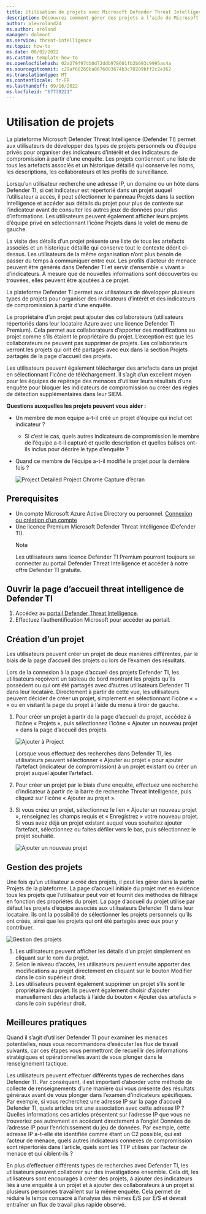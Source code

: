 ```yaml
---
title: Utilisation de projets avec Microsoft Defender Threat Intelligence (MDTI)
description: Découvrez comment gérer des projets à l’aide de Microsoft Defender Threat Intelligence (MDTI).
author: alexroland24
ms.author: aroland
manager: dolmont
ms.service: threat-intelligence
ms.topic: how-to
ms.date: 08/02/2022
ms.custom: template-how-to
ms.openlocfilehash: 02a279f97db0d72ddb978601fb2b693c9995ac4a
ms.sourcegitcommit: c29af68260ba8676083674b3c70209bff2c2e362
ms.translationtype: MT
ms.contentlocale: fr-FR
ms.lasthandoff: 09/16/2022
ms.locfileid: "67739221"
---
```

# <a name="using-projects"></a>Utilisation de projets

La plateforme Microsoft Defender Threat Intelligence (Defender TI) permet aux utilisateurs de développer des types de projets personnels ou d’équipe privés pour organiser des indicateurs d’intérêt et des indicateurs de compromission à partir d’une enquête. Les projets contiennent une liste de tous les artefacts associés et un historique détaillé qui conserve les noms, les descriptions, les collaborateurs et les profils de surveillance.

Lorsqu’un utilisateur recherche une adresse IP, un domaine ou un hôte dans Defender TI, si cet indicateur est répertorié dans un projet auquel l’utilisateur a accès, il peut sélectionner le panneau Projets dans la section Intelligence et accéder aux détails du projet pour plus de contexte sur l’indicateur avant de consulter les autres jeux de données pour plus d’informations. Les utilisateurs peuvent également afficher leurs projets d’équipe privé en sélectionnant l’icône Projets dans le volet de menu de gauche.

La visite des détails d’un projet présente une liste de tous les artefacts associés et un historique détaillé qui conserve tout le contexte décrit ci-dessus. Les utilisateurs de la même organisation n’ont plus besoin de passer du temps à communiquer entre eux. Les profils d’acteur de menace peuvent être générés dans Defender TI et servir d’ensemble « vivant » d’indicateurs. À mesure que de nouvelles informations sont découvertes ou trouvées, elles peuvent être ajoutées à ce projet.

La plateforme Defender TI permet aux utilisateurs de développer plusieurs types de projets pour organiser des indicateurs d’intérêt et des indicateurs de compromission à partir d’une enquête.

Le propriétaire d’un projet peut ajouter des collaborateurs (utilisateurs répertoriés dans leur locataire Azure avec une licence Defender TI Premium). Cela permet aux collaborateurs d’apporter des modifications au projet comme s’ils étaient le propriétaire du projet. L’exception est que les collaborateurs ne peuvent pas supprimer de projets. Les collaborateurs verront les projets qui ont été partagés avec eux dans la section Projets partagés de la page d’accueil des projets.

Les utilisateurs peuvent également télécharger des artefacts dans un projet en sélectionnant l’icône de téléchargement. Il s’agit d’un excellent moyen pour les équipes de repérage des menaces d’utiliser leurs résultats d’une enquête pour bloquer les indicateurs de compromission ou créer des règles de détection supplémentaires dans leur SIEM.

**Questions auxquelles les projets peuvent vous aider :**

- Un membre de mon équipe a-t-il créé un projet d’équipe qui inclut cet indicateur ?

   - Si c’est le cas, quels autres indicateurs de compromission le membre de l’équipe a-t-il capturé et quelle description et quelles balises ont-ils inclus pour décrire le type d’enquête ?

- Quand ce membre de l’équipe a-t-il modifié le projet pour la dernière fois ?

    ![Project Detailed Project Chrome Capture d’écran](media/projectsDetailedProjectChromeScreenshot.png)

## <a name="prerequisites"></a>Prerequisites

- Un compte Microsoft Azure Active Directory ou personnel. [Connexion ou création d’un compte](https://signup.microsoft.com/)
- Une licence Premium Microsoft Defender Threat Intelligence (Defender TI).
    > [!NOTE]
    > Les utilisateurs sans licence Defender TI Premium pourront toujours se connecter au portail Defender Threat Intelligence et accéder à notre offre Defender TI gratuite.

## <a name="open-defender-tis-threat-intelligence-home-page"></a>Ouvrir la page d’accueil threat intelligence de Defender TI

1. Accédez au [portail Defender Threat Intelligence](https://ti.defender.microsoft.com/).
2. Effectuez l’authentification Microsoft pour accéder au portail.

## <a name="creating-a-project"></a>Création d’un projet

Les utilisateurs peuvent créer un projet de deux manières différentes, par le biais de la page d’accueil des projets ou lors de l’examen des résultats.

Lors de la connexion à la page d’accueil des projets Defender TI, les utilisateurs reçoivent un tableau de bord montrant les projets qu’ils possèdent ou qui ont été partagés avec d’autres utilisateurs Defender TI dans leur locataire. Directement à partir de cette vue, les utilisateurs peuvent décider de créer un projet, simplement en sélectionnant l’icône « + » ou en visitant la page du projet à l’aide du menu à tiroir de gauche.

1. Pour créer un projet à partir de la page d’accueil du projet, accédez à l’icône « Projets », puis sélectionnez l’icône « Ajouter un nouveau projet » dans la page d’accueil des projets.

    ![Ajouter à Project](media/projectsAddProject.png)

    Lorsque vous effectuez des recherches dans Defender TI, les utilisateurs peuvent sélectionner « Ajouter au projet » pour ajouter l’artefact (indicateur de compromission) à un projet existant ou créer un projet auquel ajouter l’artefact.

2. Pour créer un projet par le biais d’une enquête, effectuez une recherche d’indicateur à partir de la barre de recherche Threat Intelligence, puis cliquez sur l’icône « Ajouter au projet ».

3. Si vous créez un projet, sélectionnez le lien « Ajouter un nouveau projet », renseignez les champs requis et « Enregistrez » votre nouveau projet. Si vous avez déjà un projet existant auquel vous souhaitez ajouter l’artefact, sélectionnez ou faites défiler vers le bas, puis sélectionnez le projet souhaité.

    ![Ajouter un nouveau projet](media/projectsAddNewProjectDetails.png)

## <a name="managing-projects"></a>Gestion des projets

Une fois qu’un utilisateur a créé des projets, il peut les gérer dans la partie Projets de la plateforme. La page d’accueil initiale du projet met en évidence tous les projets que l’utilisateur peut voir et fournit des méthodes de filtrage en fonction des propriétés du projet. La page d’accueil du projet utilise par défaut les projets d’équipe associés aux utilisateurs Defender TI dans leur locataire. Ils ont la possibilité de sélectionner les projets personnels qu’ils ont créés, ainsi que les projets qui ont été partagés avec eux pour y contribuer.

![Gestion des projets](media/projectsHomePage.png)

1. Les utilisateurs peuvent afficher les détails d’un projet simplement en cliquant sur le nom du projet.
2. Selon le niveau d’accès, les utilisateurs peuvent ensuite apporter des modifications au projet directement en cliquant sur le bouton Modifier dans le coin supérieur droit.
3. Les utilisateurs peuvent également supprimer un projet s’ils sont le propriétaire du projet. Ils peuvent également choisir d’ajouter manuellement des artefacts à l’aide du bouton « Ajouter des artefacts » dans le coin supérieur droit.

## <a name="best-practices"></a>Meilleures pratiques

Quand il s’agit d’utiliser Defender TI pour examiner les menaces potentielles, nous vous recommandons d’exécuter les flux de travail suivants, car ces étapes vous permettront de recueillir des informations stratégiques et opérationnelles avant de vous plonger dans le renseignement tactique.

Les utilisateurs peuvent effectuer différents types de recherches dans Defender TI. Par conséquent, il est important d’aborder votre méthode de collecte de renseignements d’une manière qui vous présente des résultats généraux avant de vous plonger dans l’examen d’indicateurs spécifiques. Par exemple, si vous recherchez une adresse IP sur la page d’accueil Defender TI, quels articles ont une association avec cette adresse IP ? Quelles informations ces articles présentent sur l’adresse IP que vous ne trouveriez pas autrement en accédant directement à l’onglet Données de l’adresse IP pour l’enrichissement du jeu de données. Par exemple, cette adresse IP a-t-elle été identifiée comme étant un C2 possible, qui est l’acteur de menace, quels autres indicateurs connexes de compromission sont répertoriés dans l’article, quels sont les TTP utilisés par l’acteur de menace et qui ciblent-ils ?

En plus d’effectuer différents types de recherches avec Defender TI, les utilisateurs peuvent collaborer sur des investigations ensemble. Cela dit, les utilisateurs sont encouragés à créer des projets, à ajouter des indicateurs liés à une enquête à un projet et à ajouter des collaborateurs à un projet si plusieurs personnes travaillent sur la même enquête. Cela permet de réduire le temps consacré à l’analyse des mêmes E/S par E/S et devrait entraîner un flux de travail plus rapide observé.
